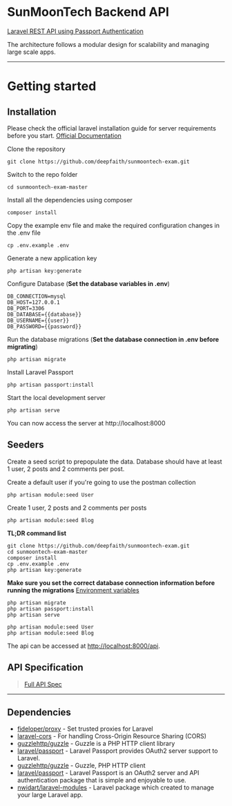 # SunMoonTech Backend API

[Laravel  REST API using Passport Authentication ](https://github.com/deepfaith/sunmoontech-exam)

The architecture follows a modular design for scalability and managing large scale apps.

----------

# Getting started

## Installation

Please check the official laravel installation guide for server requirements before you start. [Official Documentation](https://laravel.com/docs/5.4/installation#installation)

Clone the repository

    git clone https://github.com/deepfaith/sunmoontech-exam.git

Switch to the repo folder

    cd sunmoontech-exam-master

Install all the dependencies using composer

    composer install

Copy the example env file and make the required configuration changes in the .env file

    cp .env.example .env

Generate a new application key

    php artisan key:generate

Configure Database (**Set the database variables in .env**)

    DB_CONNECTION=mysql
    DB_HOST=127.0.0.1
    DB_PORT=3306
    DB_DATABASE={{database}}
    DB_USERNAME={{user}}
    DB_PASSWORD={{password}}


Run the database migrations (**Set the database connection in .env before migrating**)

    php artisan migrate

Install Laravel Passport

    php artisan passport:install

Start the local development server

    php artisan serve

You can now access the server at http://localhost:8000

## Seeders
Create a seed script to prepopulate the data. Database should have at least 1 user, 2 posts and 2 comments per post.

Create a default user if you're going to use the postman collection
    
    php artisan module:seed User

Create 1 user, 2 posts and 2 comments per posts

    php artisan module:seed Blog

**TL;DR command list**

    git clone https://github.com/deepfaith/sunmoontech-exam.git
    cd sunmoontech-exam-master
    composer install
    cp .env.example .env
    php artisan key:generate

**Make sure you set the correct database connection information before running the migrations** [Environment variables](#environment-variables)

    php artisan migrate
    php artisan passport:install
    php artisan serve

    php artisan module:seed User
    php artisan module:seed Blog

The api can be accessed at [http://localhost:8000/api](http://localhost:8000/api).

## API Specification


> [Full API Spec](https://github.com/deepfaith/sunmoontech-exam/tree/master/Modules)

----------

## Dependencies

- [fideloper/proxy](https://github.com/fideloper/TrustedProxy) - Set trusted proxies for Laravel
- [laravel-cors](https://github.com/barryvdh/laravel-cors) - For handling Cross-Origin Resource Sharing (CORS)
- [guzzlehttp/guzzle](https://github.com/guzzle/guzzle) - Guzzle is a PHP HTTP client library
- [laravel/passport](https://github.com/laravel/passport) - Laravel Passport provides OAuth2 server support to Laravel.
- [guzzlehttp/guzzle](https://github.com/guzzle/guzzle) - Guzzle, PHP HTTP client
- [laravel/passport](https://github.com/laravel/passport) - Laravel Passport is an OAuth2 server and API authentication package that is simple and enjoyable to use.
- [nwidart/laravel-modules](https://github.com/nWidart/laravel-modules) -  Laravel package which created to manage your large Laravel app.
